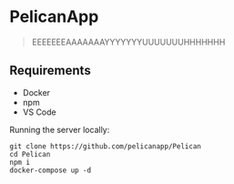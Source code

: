 # PelicanApp

> EEEEEEEAAAAAAAYYYYYYYUUUUUUUHHHHHHH

## Requirements

* Docker
* npm
* VS Code

Running the server locally:

```shell
git clone https://github.com/pelicanapp/Pelican
cd Pelican
npm i
docker-compose up -d
```
